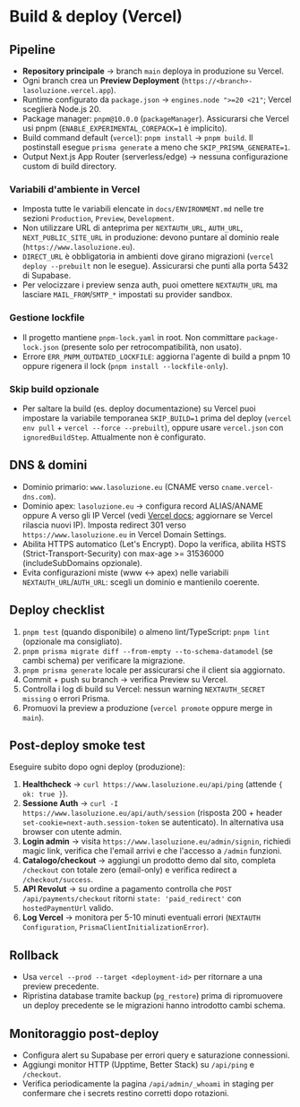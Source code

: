 # Build & deploy (Vercel)

## Pipeline
- **Repository principale** → branch `main` deploya in produzione su Vercel.
- Ogni branch crea un **Preview Deployment** (`https://<branch>-lasoluzione.vercel.app`).
- Runtime configurato da `package.json` → `engines.node ">=20 <21"`; Vercel sceglierà Node.js 20.
- Package manager: `pnpm@10.0.0` (`packageManager`). Assicurarsi che Vercel usi pnpm (`ENABLE_EXPERIMENTAL_COREPACK=1` è implicito).
- Build command default (`vercel`): `pnpm install` → `pnpm build`. Il postinstall esegue `prisma generate` a meno che `SKIP_PRISMA_GENERATE=1`.
- Output Next.js App Router (serverless/edge) → nessuna configurazione custom di build directory.

### Variabili d'ambiente in Vercel
- Imposta tutte le variabili elencate in `docs/ENVIRONMENT.md` nelle tre sezioni `Production`, `Preview`, `Development`.
- Non utilizzare URL di anteprima per `NEXTAUTH_URL`, `AUTH_URL`, `NEXT_PUBLIC_SITE_URL` in produzione: devono puntare al dominio reale (`https://www.lasoluzione.eu`).
- `DIRECT_URL` è obbligatoria in ambienti dove girano migrazioni (`vercel deploy --prebuilt` non le esegue). Assicurarsi che punti alla porta 5432 di Supabase.
- Per velocizzare i preview senza auth, puoi omettere `NEXTAUTH_URL` ma lasciare `MAIL_FROM`/`SMTP_*` impostati su provider sandbox.

### Gestione lockfile
- Il progetto mantiene `pnpm-lock.yaml` in root. Non committare `package-lock.json` (presente solo per retrocompatibilità, non usato).
- Errore `ERR_PNPM_OUTDATED_LOCKFILE`: aggiorna l'agente di build a pnpm 10 oppure rigenera il lock (`pnpm install --lockfile-only`).

### Skip build opzionale
- Per saltare la build (es. deploy documentazione) su Vercel puoi impostare la variabile temporanea `SKIP_BUILD=1` prima del deploy (`vercel env pull` + `vercel --force --prebuilt`), oppure usare `vercel.json` con `ignoredBuildStep`. Attualmente non è configurato.

## DNS & domini
- Dominio primario: `www.lasoluzione.eu` (CNAME verso `cname.vercel-dns.com`).
- Dominio apex: `lasoluzione.eu` → configura record ALIAS/ANAME oppure A verso gli IP Vercel (vedi [Vercel docs](https://vercel.com/docs/internals/ip-addresses); aggiornare se Vercel rilascia nuovi IP). Imposta redirect 301 verso `https://www.lasoluzione.eu` in Vercel Domain Settings.
- Abilita HTTPS automatico (Let's Encrypt). Dopo la verifica, abilita HSTS (Strict-Transport-Security) con max-age >= 31536000 (includeSubDomains opzionale).
- Evita configurazioni miste (www ↔ apex) nelle variabili `NEXTAUTH_URL`/`AUTH_URL`: scegli un dominio e mantienilo coerente.

## Deploy checklist
1. `pnpm test` (quando disponibile) o almeno lint/TypeScript: `pnpm lint` (opzionale ma consigliato).
2. `pnpm prisma migrate diff --from-empty --to-schema-datamodel` (se cambi schema) per verificare la migrazione.
3. `pnpm prisma generate` locale per assicurarsi che il client sia aggiornato.
4. Commit + push su branch → verifica Preview su Vercel.
5. Controlla i log di build su Vercel: nessun warning `NEXTAUTH_SECRET missing` o errori Prisma.
6. Promuovi la preview a produzione (`vercel promote` oppure merge in `main`).

## Post-deploy smoke test
Eseguire subito dopo ogni deploy (produzione):
1. **Healthcheck** → `curl https://www.lasoluzione.eu/api/ping` (attende `{ ok: true }`).
2. **Sessione Auth** → `curl -I https://www.lasoluzione.eu/api/auth/session` (risposta 200 + header `set-cookie=next-auth.session-token` se autenticato). In alternativa usa browser con utente admin.
3. **Login admin** → visita `https://www.lasoluzione.eu/admin/signin`, richiedi magic link, verifica che l'email arrivi e che l'accesso a `/admin` funzioni.
4. **Catalogo/checkout** → aggiungi un prodotto demo dal sito, completa `/checkout` con totale zero (email-only) e verifica redirect a `/checkout/success`.
5. **API Revolut** → su ordine a pagamento controlla che `POST /api/payments/checkout` ritorni `state: 'paid_redirect'` con `hostedPaymentUrl` valido.
6. **Log Vercel** → monitora per 5-10 minuti eventuali errori (`NEXTAUTH Configuration`, `PrismaClientInitializationError`).

## Rollback
- Usa `vercel --prod --target <deployment-id>` per ritornare a una preview precedente.
- Ripristina database tramite backup (`pg_restore`) prima di ripromuovere un deploy precedente se le migrazioni hanno introdotto cambi schema.

## Monitoraggio post-deploy
- Configura alert su Supabase per errori query e saturazione connessioni.
- Aggiungi monitor HTTP (Upptime, Better Stack) su `/api/ping` e `/checkout`.
- Verifica periodicamente la pagina `/api/admin/_whoami` in staging per confermare che i secrets restino corretti dopo rotazioni.
